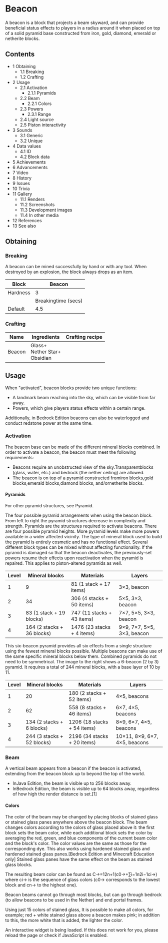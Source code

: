 # Beacon
A beacon is a block that projects a beam skyward, and can provide beneficial status effects to players in a radius around it when placed on top of a solid pyramid base constructed from iron, gold, diamond, emerald or netherite blocks.

## Contents
- 1 Obtaining
	- 1.1 Breaking
	- 1.2 Crafting
- 2 Usage
	- 2.1 Activation
		- 2.1.1 Pyramids
	- 2.2 Beam
		- 2.2.1 Colors
	- 2.3 Powers
		- 2.3.1 Range
	- 2.4 Light source
	- 2.5 Piston interactivity
- 3 Sounds
	- 3.1 Generic
	- 3.2 Unique
- 4 Data values
	- 4.1 ID
	- 4.2 Block data
- 5 Achievements
- 6 Advancements
- 7 Video
- 8 History
- 9 Issues
- 10 Trivia
- 11 Gallery
	- 11.1 Renders
	- 11.2 Screenshots
	- 11.3 Development images
	- 11.4 In other media
- 12 References
- 13 See also

## Obtaining
### Breaking
A beacon can be mined successfully by hand or with any tool. When destroyed by an explosion, the block always drops as an item.

| Block    | Beacon              |
|----------|---------------------|
| Hardness | 3                   |
|          | Breakingtime (secs) |
| Default  | 4.5                 |

### Crafting
| Name   | Ingredients                          | Crafting recipe |
|--------|--------------------------------------|-----------------|
| Beacon | Glass+<br/>Nether Star+<br/>Obsidian |                 |

## Usage
When "activated", beacon blocks provide two unique functions: 

- A landmark beam reaching into the sky, which can be visible from far away.
- Powers, which give players status effects within a certain range.

Additionally, in Bedrock Edition beacons can also be waterlogged and conduct redstone power at the same time.

### Activation
The beacon base can be made of the different mineral blocks combined.
In order to activate a beacon, the beacon must meet the following requirements:

- Beacons require an unobstructed view of the sky.Transparentblocks (glass, water, etc.) and bedrock (the nether ceiling)  are allowed.
- The beacon is on top of a pyramid constructed fromiron blocks,gold blocks,emerald blocks,diamond blocks, and/ornetherite blocks.

#### Pyramids
For other pyramid structures, see Pyramid.

The four possible pyramid arrangements when using the beacon block. From left to right the pyramid structures decrease in complexity and strength.
Pyramids are the structures required to activate beacons. There are four possible pyramid heights. More pyramid levels make more powers available in a wider affected vicinity. The type of mineral block used to build the pyramid is entirely cosmetic and has no functional effect. Several different block types can be mixed without affecting functionality. If the pyramid is damaged so that the beacon deactivates, the previously-set powers resume their effects upon reactivation when the pyramid is repaired. This applies to piston-altered pyramids as well. 

| Level | Mineral blocks             | Materials                  | Layers                     |
|-------|----------------------------|----------------------------|----------------------------|
| 1     | 9                          | 81 (1 stack + 17 items)    | 3×3, beacon                |
| 2     | 34                         | 306 (4 stacks + 50 items)  | 5×5, 3×3, beacon           |
| 3     | 83 (1 stack + 19 blocks)   | 747 (11 stacks + 43 items) | 7×7, 5×5, 3×3, beacon      |
| 4     | 164 (2 stacks + 36 blocks) | 1476 (23 stacks + 4 items) | 9×9, 7×7, 5×5, 3×3, beacon |

This six-beacon pyramid provides all six effects from a single structure using the fewest mineral blocks possible.
Multiple beacons can make use of the same specific mineral blocks below them. Combined pyramids do not need to be symmetrical. The image to the right shows a 6-beacon (2 by 3) pyramid. It requires a total of 244 mineral blocks, with a base layer of 10 by 11.

| Level | Mineral blocks             | Materials                   | Layers                        |
|-------|----------------------------|-----------------------------|-------------------------------|
| 1     | 20                         | 180 (2 stacks + 52 items)   | 4×5, beacons                  |
| 2     | 62                         | 558 (8 stacks + 46 items)   | 6×7, 4×5, beacons             |
| 3     | 134 (2 stacks + 6 blocks)  | 1206 (18 stacks + 54 items) | 8×9, 6×7, 4×5, beacons        |
| 4     | 244 (3 stacks + 52 blocks) | 2196 (34 stacks + 20 items) | 10×11, 8×9, 6×7, 4×5, beacons |

### Beam
A vertical beam appears from a beacon if the beacon is activated, extending from the beacon block up to beyond the top of the world.

- InJava Edition, the beam is visible up to 256 blocks away.
- InBedrock Edition, the beam is visible up to 64 blocks away, regardless of how high the render distance is set.[1]

#### Colors
The color of the beam may be changed by placing blocks of stained glass or stained glass panes anywhere above the beacon block. The beam changes colors according to the colors of glass placed above it: the first block sets the beam color, while each additional block sets the color by averaging the red, green, and blue components of the current beam color and the block's color. The color values are the same as those for the corresponding dye. This also works using hardened stained glass and hardened stained glass panes.‌[Bedrock Edition and Minecraft Education  only] Stained glass panes have the same effect on the beam as stained glass blocks.

The resulting beam color can be found as C→=12n+1(c0→+∑i=1n2i−1ci→) where ci→ is the sequence of glass colors (c0→ corresponds to the lowest block and cn→ to the highest one).

Beacon beams cannot go through most blocks, but can go through bedrock (to allow beacons to be used in the Nether) and end portal frames.

Using just 15 colors of stained glass, It is possible to make all colors, for example; red + white stained glass above a beacon makes pink; in addition to this, the more white that is added, the lighter the color.

An interactive widget is being loaded. If this does not work for you, please reload the page or check if JavaScript is enabled.
